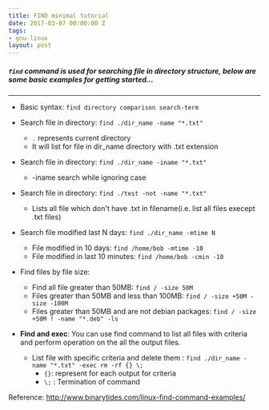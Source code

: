 ```yaml
---
title: FIND minimal tutorial 
date: 2017-03-07 00:00:00 Z
tags:
- gnu-linux
layout: post
---
```


##### `find` command is used for searching file in directory structure, below are some basic examples for getting started...
---

* Basic syntax: `find directory comparison search-term`

* Search file in directory: `find ./dir_name -name "*.txt"`
    * `.` represents current directory
    * It will list for file in  dir_name directory with .txt extension

* Search file in directory: `find ./dir_name -iname "*.txt"`
    * -iname search while ignoring case

* Search file in directory: `find ./test -not -name "*.txt"`
    * Lists all file which don't have .txt in filename(i.e. list all files execept .txt files)

* Search file modified last N days: `find ./dir_name -mtime N`
    * File modified in 10 days: `find /home/bob -mtime -10`
    * File modified in last 10 minutes: `find /home/bob -cmin -10`

* Find files by file size:
    * Find all file greater than 50MB: `find / -size 50M`
    * Files greater than 50MB and less than 100MB: `find / -size +50M -size -100M`
    * Files greater than 50MB and are not debian packages: `find / -size +50M ! -name "*.deb" -ls`

* **Find and exec**: You can use find command to list all files with criteria and perform operation on the all the output files.
    * List file with specific criteria and delete them :  `find ./dir_name -name "*.txt" -exec rm -rf {} \;`
        * `{}`: represent for each output for criteria
        * `\;`  : Termination of command


Reference: <a href="http://www.binarytides.com/linux-find-command-examples/" target="_blank" >http://www.binarytides.com/linux-find-command-examples/</a>
